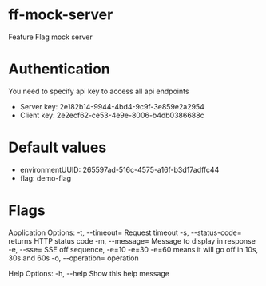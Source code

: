 # ff-mock-server
Feature Flag mock server

# Authentication
You need to specify api key to access all api endpoints
* Server key: 2e182b14-9944-4bd4-9c9f-3e859e2a2954
* Client key: 2e2ecf62-ce53-4e9e-8006-b4db0386688c

# Default values
* environmentUUID: 265597ad-516c-4575-a16f-b3d17adffc44
* flag: demo-flag

# Flags

Application Options:
-t, --timeout=     Request timeout
-s, --status-code= returns HTTP status code
-m, --message=     Message to display in response
-e, --sse=         SSE off sequence, -e=10 -e=30 -e=60 means it will go off in 10s, 30s and 60s
-o, --operation=   operation

Help Options:
-h, --help         Show this help message
